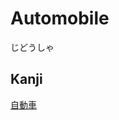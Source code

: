 # Automobile
じどうしゃ
## Kanji
[自](../Kanji/kanji-dict/自.md)[動](../Kanji/kanji-dict/動.md)[車](../Kanji/kanji-dict/車.md)